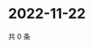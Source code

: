 # 2022-11-22

共 0 条

<!-- BEGIN WEIBO -->
<!-- 最后更新时间 Tue Nov 22 2022 15:15:51 GMT+0800 (China Standard Time) -->

<!-- END WEIBO -->
